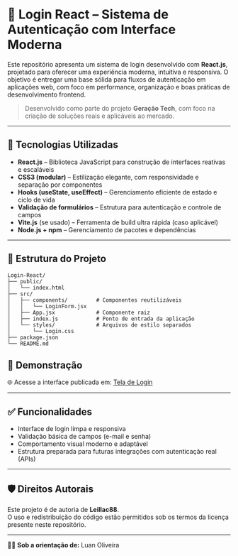 # 🔐 Login React – Sistema de Autenticação com Interface Moderna

Este repositório apresenta um sistema de login desenvolvido com **React.js**, projetado para oferecer uma experiência moderna, intuitiva e responsiva. O objetivo é entregar uma base sólida para fluxos de autenticação em aplicações web, com foco em performance, organização e boas práticas de desenvolvimento frontend.

> Desenvolvido como parte do projeto **Geração Tech**, com foco na criação de soluções reais e aplicáveis ao mercado.

---

## 🚀 Tecnologias Utilizadas

- **React.js** – Biblioteca JavaScript para construção de interfaces reativas e escaláveis
- **CSS3 (modular)** – Estilização elegante, com responsividade e separação por componentes
- **Hooks (useState, useEffect)** – Gerenciamento eficiente de estado e ciclo de vida
- **Validação de formulários** – Estrutura para autenticação e controle de campos
- **Vite.js** (se usado) – Ferramenta de build ultra rápida (caso aplicável)
- **Node.js + npm** – Gerenciamento de pacotes e dependências

---

## 📁 Estrutura do Projeto

```plaintext
Login-React/
├── public/
│   └── index.html
├── src/
│   ├── components/         # Componentes reutilizáveis
│   │   └── LoginForm.jsx
│   ├── App.jsx             # Componente raiz
│   ├── index.js            # Ponto de entrada da aplicação
│   └── styles/             # Arquivos de estilo separados
│       └── Login.css
├── package.json
└── README.md
```
## 📸 Demonstração

🌐 Acesse a interface publicada em: [Tela de Login](https://leillac88.github.io/Login-React)

---

## ✅ Funcionalidades

- Interface de login limpa e responsiva  
- Validação básica de campos (e-mail e senha)  
- Comportamento visual moderno e adaptável  
- Estrutura preparada para futuras integrações com autenticação real (APIs)

---

## 🛡️ Direitos Autorais

Este projeto é de autoria de **Leillac88**.  
O uso e redistribuição do código estão permitidos sob os termos da licença presente neste repositório.

---

👨‍🏫 **Sob a orientação de:** Luan Oliveira

